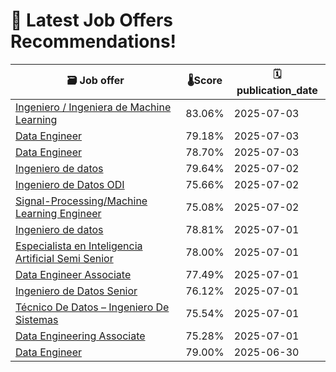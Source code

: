 # 🚀 Latest Job Offers Recommendations!
| 🗃️ **Job offer** | 🌡️**Score** | 🗓️ **publication_date** |
|---|---|---|
| [Ingeniero / Ingeniera de Machine Learning](https://co.linkedin.com/jobs/view/ingeniero-ingeniera-de-machine-learning-at-mercado-libre-4257648051) | 83.06% | 2025-07-03 |
| [Data Engineer](https://co.linkedin.com/jobs/view/data-engineer-at-10pearls-llc-4261043825) | 79.18% | 2025-07-03 |
| [Data Engineer](https://co.linkedin.com/jobs/view/data-engineer-at-beiza-consulting-4261090322) | 78.70% | 2025-07-03 |
| [Ingeniero de datos](https://co.linkedin.com/jobs/view/ingeniero-de-datos-at-bpt-software-4261067082) | 79.64% | 2025-07-02 |
| [Ingeniero de Datos ODI](https://co.linkedin.com/jobs/view/ingeniero-de-datos-odi-at-ntt-data-europe-latam-4259581521) | 75.66% | 2025-07-02 |
| [Signal-Processing/Machine Learning Engineer](https://co.linkedin.com/jobs/view/signal-processing-machine-learning-engineer-at-dogsolutions-4259132630) | 75.08% | 2025-07-02 |
| [Ingeniero de datos](https://co.linkedin.com/jobs/view/ingeniero-de-datos-at-adl-digital-lab-4260446161) | 78.81% | 2025-07-01 |
| [Especialista en Inteligencia Artificial Semi Senior](https://co.linkedin.com/jobs/view/especialista-en-inteligencia-artificial-semi-senior-at-imagine-apps-4260439707) | 78.00% | 2025-07-01 |
| [Data Engineer Associate](https://co.linkedin.com/jobs/view/data-engineer-associate-at-scotiabank-4231284339) | 77.49% | 2025-07-01 |
| [Ingeniero de Datos Senior](https://co.linkedin.com/jobs/view/ingeniero-de-datos-senior-at-apiux-tech-4260438236) | 76.12% | 2025-07-01 |
| [Técnico De Datos – Ingeniero De Sistemas](https://co.linkedin.com/jobs/view/t%C3%A9cnico-de-datos-%E2%80%93-ingeniero-de-sistemas-at-niujobs-pro-4258749269) | 75.54% | 2025-07-01 |
| [Data Engineering Associate](https://co.linkedin.com/jobs/view/data-engineering-associate-at-scotiabank-4217550878) | 75.28% | 2025-07-01 |
| [Data Engineer](https://co.linkedin.com/jobs/view/data-engineer-at-emapta-global-4253543042) | 79.00% | 2025-06-30 |
